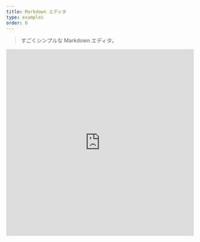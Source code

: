 ```yaml
---
title: Markdown エディタ
type: examples
order: 0
---
```


> すごくシンプルな Markdown エディタ。

<iframe width="100%" height="500" src="https://jsfiddle.net/chrisvfritz/rdjjpc7a/embedded/result,html,js,css" allowfullscreen="allowfullscreen" frameborder="0"></iframe>
